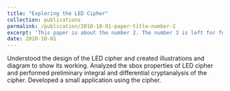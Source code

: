 ```yaml
---
title: "Exploring the LED Cipher"
collection: publications
permalink: /publication/2010-10-01-paper-title-number-2
excerpt: 'This paper is about the number 2. The number 3 is left for future work.'
date: 2010-10-01
---
```


Understood the design of the LED cipher and created illustrations and diagram to show its working. Analyzed the sbox properties of LED cipher and performed preliminary integral and differential cryptanalysis of the cipher. Developed a small application using the cipher. 